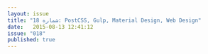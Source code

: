```yaml
---
layout: issue
title: "شماره 18: PostCSS, Gulp, Material Design, Web Design"
date:   2015-08-13 12:41:12
issue: "018"
published: true
---
```

